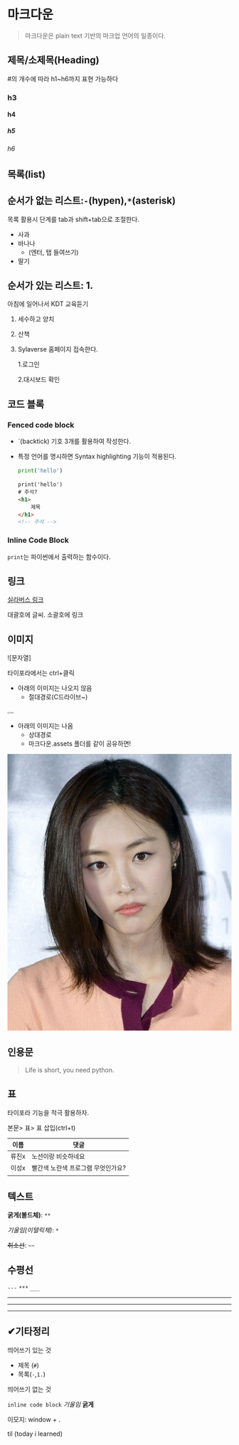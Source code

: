 # 마크다운

>  마크다운은 plain text 기반의 마크업 언어의 일종이다.

## 제목/소제목(Heading)

#의 개수에 따라 h1~h6까지 표현 가능하다

### h3

#### h4

##### h5

###### h6

## 목록(list)

## 순서가 없는 리스트:`-`(hypen),`*`(asterisk)

목록 활용시 단계를 tab과 shift+tab으로 조절한다.

- 사과
- 바나나
  - (엔터, 탭 들여쓰기)
- 딸기

## 순서가 있는 리스트: 1.

아침에 일어나서 KDT 교육듣기

1. 세수하고 양치

2. 산책

3. Sylaverse 홈페이지 접속한다.

   1.로그인

   2.대시보드 확인



## 코드 블록

### Fenced code block

- `(backtick) 기호 3개를 활용하여 작성한다.

- 특정 언어를 명시하면 Syntax highlighting 기능이 적용된다.

  ```python
  print('hello')
  ```

  ```html
  print('hello')
  # 주석?
  <h1>
      제목
  </h1>
  <!-- 주석 -->
  
  ```

### Inline Code Block

`print`는 파이썬에서 출력하는 함수이다.

## 링크

[실라버스 링크](https://syllaverse.com/courses/2)

대괄호에 글씨. 소괄호에 링크

## 이미지

![문자열]



타이포라에서는 ctrl+클릭

- 아래의 이미지는 나오지 않음
  - 절대경로(C드라이브~)



<img src="C:\Users\82102\Desktop\이연희.jpg" alt="이연희" style="zoom:25%;" />



- 아래의 이미지는 나옴
  - 상대경로
  - 마크다운.assets 폴더를 같이 공유하면!

![이연희](마크다운.assets/이연희.jpg)



## 인용문

> Life is short, you need python.

## 표

타이포라 기능을 적극 활용하자.

본문> 표> 표 삽입(ctrl+t)

| 이름  | 댓글                               |
| ----- | ---------------------------------- |
| 류진x | 노션이랑 비슷하네요                |
| 이성x | 빨간색 노란색 프로그램 무엇인가요? |
|       |                                    |

## 텍스트

**굵게(볼드체)**: `**`

*기울임(이텔릭체)*: `*`

~~취소선~~: `~~`

## 수평선

`---` `***` `___`

---

***

___

## ✔기타정리 

띄어쓰기 있는 것

- 제목 (`#`)
- 목록(`-`,`1.`)

띄어쓰기 없는 것

`inline code block` *기울임* **굵게**

이모지: window + .

til (today i learned)

